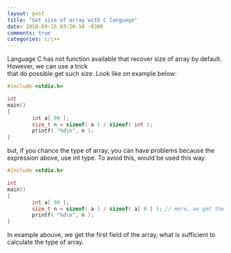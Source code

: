 ```yaml
---
layout: post
title: "Get size of array with C language"
date: 2018-09-15 03:20:58 -0300
comments: true
categories: c/c++
---
```


Language C has not function available that recover size of array by default. However, we
can use a trick<br>that do possible get such size. Look like on example below:<!--more-->

```c
#include <stdio.h>

int
main()
{
        int a[ 99 ];
        size_t n = sizeof( a ) / sizeof( int );
        printf( "%d\n", n );
}
```

but, if you chance the type of array, you can have problems because the expression above,
use int type. To avoid this, would be used this way:

```c
#include <stdio.h>

int
main()
{
        int a[ 99 ];
        size_t n = sizeof( a ) / sizeof( a[ 0 ] ); // Here, we get the type of array
        printf( "%d\n", n );
}
```

In example abouve, we get the first field of the array, what is sufficient to calculate
the type of array.
